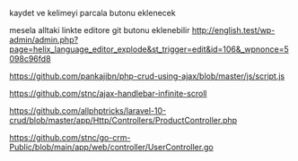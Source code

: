 
kaydet ve kelimeyi parcala butonu eklenecek 



mesela alltaki linkte editore git butonu eklenebilir 
http://english.test/wp-admin/admin.php?page=helix_language_editor_explode&st_trigger=edit&id=106&_wpnonce=5098c96fd8



https://github.com/pankajibn/php-crud-using-ajax/blob/master/js/script.js

https://github.com/stnc/ajax-handlebar-infinite-scroll




https://github.com/allphptricks/laravel-10-crud/blob/master/app/Http/Controllers/ProductController.php

https://github.com/stnc/go-crm-Public/blob/main/app/web/controller/UserController.go